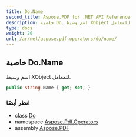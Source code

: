 ```yaml
---
title: Do.Name
second_title: Aspose.PDF for .NET API Reference
description: خاصية Do. اسم وسيط XObject للمعامل
type: docs
weight: 20
url: /ar/net/aspose.pdf.operators/do/name/
---
```

## خاصية Do.Name

اسم وسيط XObject للمعامل.

```csharp
public string Name { get; set; }
```

### انظر أيضًا

* class [Do](../)
* namespace [Aspose.Pdf.Operators](../../../aspose.pdf.operators/)
* assembly [Aspose.PDF](../../../)